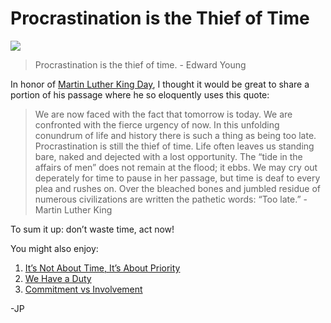 <!--
id: 2805156984
link: http://loudjet.com/a/procrastination-is-the-thief-of-time
slug: procrastination-is-the-thief-of-time
date: Mon Jan 17 2011 20:50:00 GMT-0600 (CST)
publish: 2011-01-017
tags: time-management
-->


Procrastination is the Thief of Time
====================================

![](http://media.tumblr.com/tumblr_lf76i9ZhZ31qzbc4f.jpg)

> Procrastination is the thief of time. - Edward Young

In honor of [Martin Luther King
Day](http://en.wikipedia.org/wiki/Martin_Luther_King,_Jr._Day), I
thought it would be great to share a portion of his passage where he so
eloquently uses this quote:

> We are now faced with the fact that tomorrow is today. We are
> confronted with the fierce urgency of now. In this unfolding conundrum
> of life and history there is such a thing as being too late.
> Procrastination is still the thief of time. Life often leaves us
> standing bare, naked and dejected with a lost opportunity. The “tide
> in the affairs of men” does not remain at the flood; it ebbs. We may
> cry out deperately for time to pause in her passage, but time is deaf
> to every plea and rushes on. Over the bleached bones and jumbled
> residue of numerous civilizations are written the pathetic words: “Too
> late.” - Martin Luther King

To sum it up: don’t waste time, act now!

You might also enjoy:

1.  [It’s Not About Time, It’s About
    Priority](http://loudjet.com/a/dont-have-the-time)
2.  [We Have a Duty](http://loudjet.com/a/we-have-a-duty)
3.  [Commitment vs
    Involvement](http://loudjet.com/a/commitment-vs-involvement)

-JP


